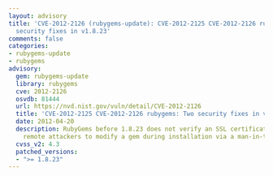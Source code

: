 ```yaml
---
layout: advisory
title: 'CVE-2012-2126 (rubygems-update): CVE-2012-2125 CVE-2012-2126 rubygems: Two
  security fixes in v1.8.23'
comments: false
categories:
- rubygems-update
- rubygems
advisory:
  gem: rubygems-update
  library: rubygems
  cve: 2012-2126
  osvdb: 81444
  url: https://nvd.nist.gov/vuln/detail/CVE-2012-2126
  title: 'CVE-2012-2125 CVE-2012-2126 rubygems: Two security fixes in v1.8.23'
  date: 2012-04-20
  description: RubyGems before 1.8.23 does not verify an SSL certificate, which allows
    remote attackers to modify a gem during installation via a man-in-the-middle attack.
  cvss_v2: 4.3
  patched_versions:
  - ">= 1.8.23"
---
```

